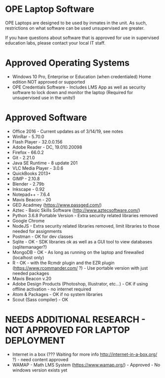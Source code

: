 
# OPE Laptop Software
OPE Laptops are designed to be used by inmates in the unit. As such, restrictions on what software can be used unsupervised are greater.

If you have questions about software that is approved for use in supervised education labs, please contact your local IT staff.

# Approved Operating Systems
- Windows 10 Pro, Enterprise or Education (when credentialed) Home edition NOT approved or supported
- OPE Credentials Software - Includes LMS App as well as security software to lock down and monitor the laptop (Required for unsupervised use in the units!)

# Approved Software
- Office 2016 - Current updates as of 3/14/19, see notes
- WinRar - 5.70.0
- Flash Player - 32.0.0.156
- Adobe Reader - DC, 19.010.20098
- Firefox - 66.0.2
- Git - 2.21.0
- Java SE Runtime - 8 update 201
- VLC Media Player - 3.0.6
- QuickBooks 2013+
- GIMP - 2.10.8
- Blender - 2.79b
- Inkscape - 0.92
- Notepad++ - 7.6.4
- Mavis Beacon - 20
- GED Acadmey (https://www.passged.com/)
- Aztec - Basic Skills Software (http://www.aztecsoftware.com/)
- Python 3.6.8 Portable Version - Extra security related libraries removed
- Google Chrome
- NodeJS - Extra security related libraries removed, limit libraries to those needed for assignments
- Postman - OK for dev classes
- Sqlite - OK - SDK libraries ok as well as a GUI tool to view databases (sqlitemanager?)
- MongoDB - OK - As long as running on the laptop and firewalled (localhost only)
- R - OK - with the Rcmdr plugin and the EZR plugin  (https://www.rcommander.com/  ?) - Use portable version with just needed packages
- Mavis Beacon v.20
- Adobe Design Products (Photoshop, Illustrator, etc...) - OK if using offline activation - no internet required
- Atom & Packages - OK if no system libraries
- Scout (Sass compiler) - OK
  
# NEEDS ADDITIONAL RESEARCH - NOT APPROVED FOR LAPTOP DEPLOYMENT
- Internet in a box (??? Waiting for more info  http://internet-in-a-box.org/ ?) - need content approved
- WAMAP - Math LMS System (https://www.wamap.org/) - Approved - No windows version exists yet


